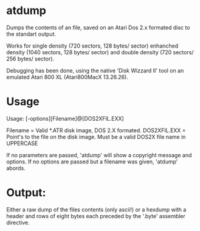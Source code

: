 atdump
======
Dumps the contents of an file, saved on an Atari Dos 2.x formated disc to the standart output.

Works for single density (720 sectors, 128 bytes/ sector) enhanched density (1040 sectors, 128
bytes/ sector) and double density (720 sectors/ 256 bytes/ sector). 

Debugging has been done, using the native 'Disk Wizzard II' tool on an emulated Atari 800 XL (Atari800MacX 13.26.26).

Usage
=====
Usage: [-options][Filename]@[DOS2XFIL.EXX]

Filename	=	Valid *.ATR disk image, DOS 2.X formated. 
DOS2XFIL.EXX	=	Point's to the file on the disk image.
			Must be a valid DOS2X file name in UPPERCASE

If no parameters are passed, 'atdump' will show a copyright message and options.
If no options are passed but a filename was given, 'atdump' abords.

Output:
=======
Either a raw dump of the files contents (only ascii!) or a hexdump with a header and rows of eight bytes each preceded by 
the '.byte' assembler directive.






      

        

